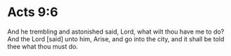 # Acts 9:6

And he trembling and astonished said, Lord, what wilt thou have me to do? And the Lord [said] unto him, Arise, and go into the city, and it shall be told thee what thou must do.